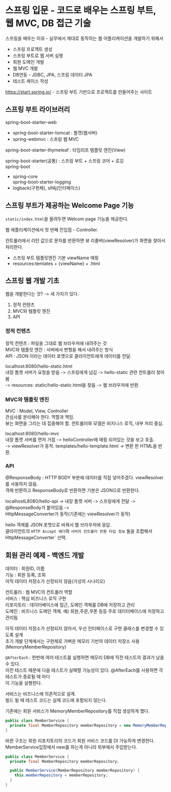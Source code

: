 # 스프링 입문 - 코드로 배우는 스프링 부트, 웹 MVC, DB 접근 기술
스프링을 배우는 이유 - 실무에서 제대로 동작하는 웹 어플리케이션을 개발하기 위해서  
- 스프링 프로젝트 생성  
- 스프링 부트로 웹 서버 실행  
- 회원 도메인 개발  
- 웹 MVC 개발  
- DB연동 - JDBC, JPA, 스프링 데이터 JPA  
- 테스트 케이스 작성  
  
https://start.spring.io/ - 스프링 부트 기반으로 프로젝트를 만들어주는 사이트  
  
## 스프링 부트 라이브러리
spring-boot-starter-web  
- spring-boot-starter-tomcat : 톰캣(웹서버)  
- spring-webmvc : 스프링 웹 MVC  
  
spring-boot-starter-thymeleaf : 타임리프 템플릿 엔진(View)  
  
spring-boot-starter(공통) : 스프링 부트 + 스프링 코어 + 로깅  
spring-boot
  - spring-core  
spring-boot-starter-logging
  - logback(구현체), slf4j(인터페이스)  
  
## 스프링 부트가 제공하는 Welcome Page 기능
`static/index.html`을 올려두면 Welcom page 기능을 제공한다.  
  
웹 애플리케이션에서 첫 번째 진입점 - Controller.  
  
컨트롤러에서 리턴 값으로 문자를 반환하면 뷰 리졸버(viewResolver)가 화면을 찾아서 처리한다.  
- 스프링 부트 템플릿엔진 기본 viewName 매핑  
- resources:temlates + {viewName} + .html  
  
## 스프링 웹 개발 기초  
웹을 개발한다는 것? -> 세 가지가 있다.  
1. 정적 컨텐츠  
2. MVC와 템플릿 엔진  
3. API  
  
### 정적 컨텐츠
정적 컨텐츠 : 파일을 그대로 웹 브라우저에 내려주는 것  
MVC와 템플릿 엔진 : 서버에서 변형을 해서 내려주는 방식  
API : JSON 이라는 데이터 포맷으로 클라이언트에게 데이터를 전달.  
  
localhost:8080/hello-static.html  
내장 톰캣 서버가 요청을 받음 -> 스프링에게 넘김 -> hello-static 관련 컨트롤러 찾아봄  
-> resources: static/hello-static.html을 찾음 -> 웹 브라우저에 반환.  
  
### MVC와 템플릿 엔진
MVC :  Model, View, Controller  
관심사를 분리해야 한다. 역할과 책임.  
뷰는 화면을 그리는 데 집중해야 함. 컨트롤러와 모델은 비지니스 로직, 내부 처리 중심.  

localhost:8080/hello-mvc  
내장 톰캣 서버를 먼저 거침 -> helloController에 매핑 되어있는 것을 보고 호출.  
-> viewResolver가 동작. templates/hello-template.html -> 변환 한 HTML을 반환.  
  
### API
@ResponseBody : HTTP BODY 부분에 데이터를 직접 넣어주겠다. viewResolver를 사용하지 않음.  
객체 반환하고 ResponseBody로 반환하면 기본은 JSON으로 반환한다.  
  
localhostL8080/hello-api -> 내장 톰캣 서버 -> 스프링에게 전달 -> @ResponseBody가 붙어있음 ->  
HttpMessageConverter가 동작(기존에는 viewResolver가 동작)  
  
hello 객체를 JSON 포맷으로 바꿔서 웹 브라우저에 응답.  
클라이언트의 `HTTP Accept 헤더`와 `서버의 컨트롤러 반환 타입 정보` 둘을 조합해서 HttpMessageConverter` 선택.  
  
## 회원 관리 예제 - 백엔드 개발  
데이터 : 회원ID, 이름  
기능 : 회원 등록, 조회  
아직 데이터 저장소가 선정되지 않음(가상의 시나리오)  
  
컨트롤러 : 웹 MVC의 컨트롤러 역할  
서비스 : 핵심 비즈니스 로직 구현  
리포지토리 : 데이터베이스에 접근, 도메인 객체를 DB에 저장하고 관리  
도메인 : 비즈니스 도메인 객체. 예) 회원,주문,쿠폰 등등 주로 데이터베이스에 저장하고 관리됨  
  
아직 데이터 저장소가 선정되지 않아서, 우선 인터페이스로 구현 클래스를 변경할 수 있도록 설계  
초기 개발 단계에서는 구현체로 가벼운 메모리 기반의 데이터 저장소 사용(MemoryMemberRepository)  
  
`@AfterEach` : 한번에 여러 테스트를 실행하면 메모리 DB에 직전 테스트의 결과가 남을 수 있다.  
이전 테스트 때문에 다음 테스트가 실패할 가능성이 있다. @AfterEach를 사용하면 각 테스트가 종료될 때 마다  
이 기능을 실행한다.  
  
서비스는 비즈니스에 의존적으로 설계.  
빌드 될 때 테스트 코드는 실제 코드에 포함되지 않는다.  
  
기존에는 회원 서비스가 MemoryMemberRepository를 직접 생성하게 했다.  
```java
public class MemberService {
  private final MemberRepository memberRepository = new MemoryMemberRepository();
}
```
바뀐 구조는 회원 리포지토리의 코드가 회원 서비스 코드를 DI 가능하게 변경한다.  
MemberService입장에서 new를 하는게 아니라 외부에서 주입받는다.  
```java
public class MemberService {
  private final MemberRepository memberRepository;

  public MemberService(MemberRepository memberRepository) {
    this.memberRepository = memberRepository;
  }
}
```












